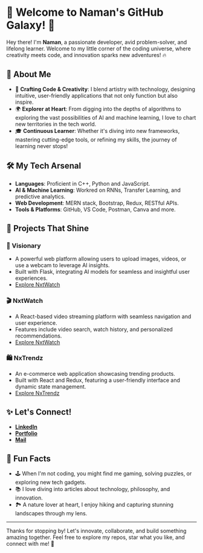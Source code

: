 # 🌟 Welcome to Naman's GitHub Galaxy! 🚀

Hey there! I'm **Naman**, a passionate developer, avid problem-solver, and lifelong learner. Welcome to my little corner of the coding universe, where creativity meets code, and innovation sparks new adventures! 🔥

## 🌌 About Me

- 🎨 **Crafting Code & Creativity**: I blend artistry with technology, designing intuitive, user-friendly applications that not only function but also inspire.
- 🌍 **Explorer at Heart**: From digging into the depths of algorithms to exploring the vast possibilities of AI and machine learning, I love to chart new territories in the tech world.
- 🎓 **Continuous Learner**: Whether it's diving into new frameworks, mastering cutting-edge tools, or refining my skills, the journey of learning never stops!

## 🛠️ My Tech Arsenal

- **Languages**: Proficient in C++, Python and JavaScript.
- **AI & Machine Learning**: Workred on RNNs, Transfer Learning, and predictive analytics.
- **Web Development**: MERN stack, Bootstrap, Redux, RESTful APIs.
- **Tools & Platforms**: GitHub, VS Code, Postman, Canva and more.

## 🌟 Projects That Shine

### 🔮 Visionary
- A powerful web platform allowing users to upload images, videos, or use a webcam to leverage AI insights.
- Built with Flask, integrating AI models for seamless and insightful user experiences.
- [Explore NxtWatch](https://github.com/SampathiNaman/Eye-Face-detection-model)

### 🎬 NxtWatch
- A React-based video streaming platform with seamless navigation and user experience.
- Features include video search, watch history, and personalized recommendations.
- [Explore NxtWatch](https://github.com/SampathiNaman/Nxtwatch-App)

### 🛍️ NxTrendz
- An e-commerce web application showcasing trending products.
- Built with React and Redux, featuring a user-friendly interface and dynamic state management.
- [Explore NxTrendz](https://github.com/SampathiNaman/Nxt-Trendz)

## ✨ Let's Connect!

- [**LinkedIn**](https://www.linkedin.com/in/naman-sampathi)
- [**Portfolio**](https://naman.journoportfolio.com/)
- [**Mail**](mailto:sampathinaman@gmail.com)  

## 🌱 Fun Facts

- 🕹️ When I'm not coding, you might find me gaming, solving puzzles, or exploring new tech gadgets.
- 📚 I love diving into articles about technology, philosophy, and innovation.
- 🏞️ A nature lover at heart, I enjoy hiking and capturing stunning landscapes through my lens.

---

Thanks for stopping by! Let's innovate, collaborate, and build something amazing together. Feel free to explore my repos, star what you like, and connect with me! 🚀
